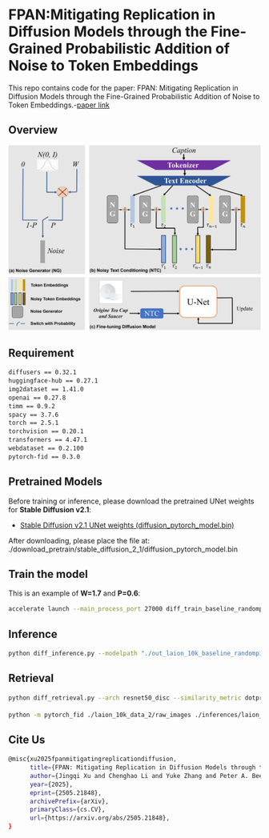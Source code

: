 # FPAN:Mitigating Replication in Diffusion Models through the Fine-Grained Probabilistic Addition of Noise to Token Embeddings
This repo contains code for the paper: FPAN: Mitigating Replication in Diffusion Models through the Fine-Grained Probabilistic Addition of Noise to Token Embeddings.-[paper link](https://arxiv.org/abs/2505.21848)
## Overview
![Overview of FPAN](workflow_FPAN.png)
## Requirement
```txt
diffusers == 0.32.1
huggingface-hub == 0.27.1
img2dataset == 1.41.0
openai == 0.27.8
timm == 0.9.2
spacy == 3.7.6
torch == 2.5.1
torchvision == 0.20.1
transformers == 4.47.1
webdataset == 0.2.100
pytorch-fid == 0.3.0
```
## Pretrained Models
Before training or inference, please download the pretrained UNet weights for **Stable Diffusion v2.1**:

- [Stable Diffusion v2.1 UNet weights (diffusion_pytorch_model.bin)](https://huggingface.co/stabilityai/stable-diffusion-2-1/resolve/main/unet/diffusion_pytorch_model.bin)

After downloading, please place the file at: ./download_pretrain/stable_diffusion_2_1/diffusion_pytorch_model.bin
## Train the model

This is an example of **W=1.7** and **P=0.6**:

```bash
accelerate launch --main_process_port 27000 diff_train_baseline_randompick_tokenlevel_1.7_0.6_0_0.4noise.py --pretrained_model_name_or_path stabilityai/stable-diffusion-2-1 --instance_data_dir "./laion_10k_data_2" --resolution=256 --gradient_accumulation_steps=1 --center_crop --random_flip --learning_rate=5e-6 --lr_scheduler constant_with_warmup --lr_warmup_steps=5000 --max_train_steps=100000 --train_batch_size=16 --save_steps=10000 --modelsavesteps 20000 --duplication nodup --output_dir="./out_laion_10k_baseline_randompick_tokenlevel_1.7_0.6_0_0.4noise_orig_capiton" --class_prompt laion_orig --num_train_epoch 200 --modify_unet --modify_unet_config "./unet_config/unet_config.json" --modify_unet_pretrain_path "./download_pretrain/stable_diffusion_2_1/diffusion_pytorch_model.bin"
```
## Inference
```bash
python diff_inference.py --modelpath "./out_laion_10k_baseline_randompick_tokenlevel_1.7_0.6_0_0.4noise_orig_capiton_laion_orig_nodup/" -nb 8201 --GPT_caption "no" --modify_unet_type "custom"
```
## Retrieval
```bash
python diff_retrieval.py --arch resnet50_disc --similarity_metric dotproduct --pt_style sscd --dist-url 'tcp://localhost:10001' --world-size 1 --rank 0 --query_dir "./inferences/laion_10k_frozentext/out_laion_10k_baseline_randompick_tokenlevel_1.7_0.6_0_0.4noise_orig_capiton_laion_orig_nodup/laion_orig/" --val_dir "./laion_10k_data_2/"

python -m pytorch_fid ./laion_10k_data_2/raw_images ./inferences/laion_10k_frozentext/out_laion_10k_baseline_randompick_tokenlevel_1.7_0.6_0_0.4noise_orig_capiton_laion_orig_nodup/laion_orig/generations --device cuda
```
## Cite Us
```bash
@misc{xu2025fpanmitigatingreplicationdiffusion,
      title={FPAN: Mitigating Replication in Diffusion Models through the Fine-Grained Probabilistic Addition of Noise to Token Embeddings}, 
      author={Jingqi Xu and Chenghao Li and Yuke Zhang and Peter A. Beerel},
      year={2025},
      eprint={2505.21848},
      archivePrefix={arXiv},
      primaryClass={cs.CV},
      url={https://arxiv.org/abs/2505.21848}, 
}
```
